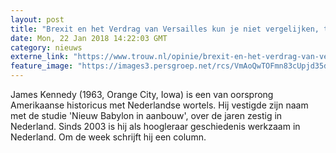 ```yaml
---
layout: post
title: "Brexit en het Verdrag van Versailles kun je niet vergelijken, toch zijn er overeenkomsten"
date: Mon, 22 Jan 2018 14:22:03 GMT
category: nieuws
externe_link: "https://www.trouw.nl/opinie/brexit-en-het-verdrag-van-versailles-kun-je-niet-vergelijken-toch-zijn-er-overeenkomsten~a430b28f/"
feature_image: "https://images3.persgroep.net/rcs/VmAoQwTOFmn83cUpjd35d3avSnY/diocontent/100224897/_focus/0.49/0.35/_fill/230/230?appId=e9b4e2a1869038ffcaf318a6d1463b0b&quality=0.9&format=jpeg"
---
```


James Kennedy (1963, Orange City, Iowa) is een van oorsprong Amerikaanse historicus met Nederlandse wortels. Hij vestigde zijn naam met de studie 'Nieuw Babylon in aanbouw', over de jaren zestig in Nederland. Sinds 2003 is hij als hoogleraar geschiedenis werkzaam in Nederland. Om de week schrijft hij een column.
